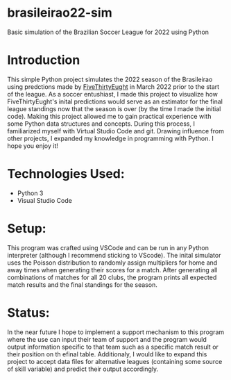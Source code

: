 # brasileirao22-sim
Basic simulation of the Brazilian Soccer League for 2022 using Python

# Introduction
This simple Python project simulates the 2022 season of the Brasileirao using predctions made by [FiveThirtyEught](https://projects.fivethirtyeight.com/previsoes-de-futebol/brasileirao/) in March 2022 prior to the start of the league. As a soccer entushiast, I made this project to visualize how FiveThirtyEught's inital predictions would serve as an estimator for the final league standings now that the season is over (by the time I made the initial code). Making this project allowed me to gain practical experience with some Python data structures and concepts. During this process, I familiarized myself with Virtual Studio Code and git. Drawing influence from other projects, I expanded my knowledge in programming with Python. I hope you enjoy it!

# Technologies Used:
- Python 3
- Visual Studio Code

# Setup:
This program was crafted using VSCode and can be run in any Python interpreter (although I recommend sticking to VScode). The inital simulator uses the Poisson distribution to randomly assign multipliers for home and away times when generating their scores for a match. After generating all combinations of matches for all 20 clubs, the program prints all expected match results and the final standings for the season. 

# Status:
In the near future I hope to implement a support mechanism to this program where the use can input their team of support and the program would output information specific to that team such as a specific match result or their position on th efinal table. Additionaly, I would like to expand this project to accept data files for alternative leagues (containing some source of skill variable) and predict their output accordingly.